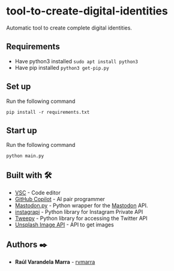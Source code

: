 # tool-to-create-digital-identities
Automatic tool to create complete digital identities.

## Requirements

- Have python3 installed ```sudo apt install python3```
- Have pip installed     ```python3 get-pip.py```

## Set up

Run the following command

```
pip install -r requirements.txt
```

## Start up

Run the following command

```
python main.py
```


## Built with :hammer_and_wrench:

- [VSC](https://code.visualstudio.com/) - Code editor
- [GitHub Copilot](https://github.com/features/copilot) -  AI pair programmer
- [Mastodon.py](https://github.com/halcy/Mastodon.py) - Python wrapper for the [Mastodon](https://github.com/tootsuite/mastodon/) API.
- [instagrapi](https://github.com/adw0rd/instagrapi) - Python library for Instagram Private API
- [Tweepy](https://www.tweepy.org/) - Python library for accessing the Twitter API
- [Unsplash Image API](https://unsplash.com/developers) - API to get images

## Authors :black_nib:


* **Raúl Varandela Marra** -  [rvmarra](https://github.com/rvmarra)
